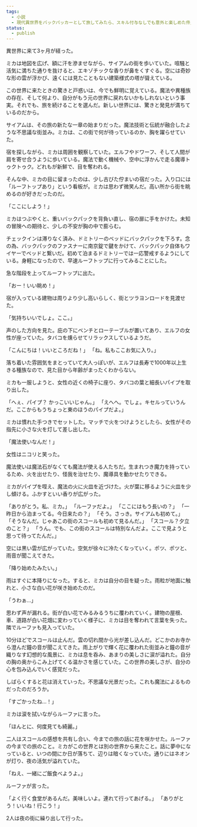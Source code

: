 ```yaml
---
tags:
  - 小説
  - 現代異世界をバックパッカーとして旅してみたら、スキル付与なしでも意外と楽しめた件/各話
status:
  - publish
---
```

異世界に来て3ヶ月が経った。

ミカは地図を広げ、額に汗を滲ませながら、サイアムの街を歩いていた。喧騒と活気に満ちた通りを抜けると、エキゾチックな香りが鼻をくすぐる。空には奇妙な形の雲が浮かび、遠くには見たこともない建築様式の塔が聳えている。

この世界に来たときの驚きと戸惑いは、今でも鮮明に覚えている。魔法や異種族の存在、そして何より、自分がもう元の世界に戻れないかもしれないという事実。それでも、旅を続けることを選んだ。新しい世界には、驚きと発見が満ちているのだから。

サイアムは、その旅の新たな一章の始まりだった。魔法技術と伝統が融合したような不思議な街並み。ミカは、この街で何が待っているのか、胸を躍らせていた。

宿を探しながら、ミカは周囲を観察していた。エルフやドワーフ、そして人間が肩を寄せ合うように歩いている。魔法で動く機械や、空中に浮かんで走る魔導トゥクトゥク。どれもが新鮮で、目を奪われる。

そんな中、ミカの目に留まったのは、少し古びた佇まいの宿だった。入り口には「ルーフトップあり」という看板が。ミカは思わず微笑んだ。高い所から街を眺めるのが好きだったのだ。

「ここにしよう！」

ミカはつぶやくと、重いバックパックを背負い直し、宿の扉に手をかけた。未知の冒険への期待と、少しの不安が胸の中で膨らむ。

チェックインは滞りなく済み、ドミトリーのベッドにバックパックを下ろす。念の為、バックパックのファスナーに南京錠で鍵をかけて、バックパック自体もワイヤーでベッドと繋いだ。初めて泊まるドミトリーでは一応警戒するようにしている。身軽になったので、早速ルーフトップに行ってみることにした。

急な階段を上ってルーフトップに出た。

「おー！いい眺め！」

宿が入っている建物は周りより少し高いらしく、街とツラヨンロードを見渡せた。

「気持ちいいでしょ。ここ。」

声のした方向を見た。庇の下にベンチとローテーブルが置いてあり、エルフの女性が座っていた。タバコを燻らせてリラックスしているようだ。

「こんにちは！いいところだね！」
「ね。私もここお気に入り。」

落ち着いた雰囲気をまとっていて大人っぽいが、エルフは長寿で1000年以上生きる種族なので、見た目から年齢がまったくわからない。

ミカも一服しようと、女性の近くの椅子に座り、タバコの葉と細長いパイプを取り出した。

「へぇ、パイプ？ かっこいいじゃん。」
「えへへ。でしょ。キセルっていうんだ。ここからもうちょっと東のほうのパイプだよ。」

ミカは慣れた手つきでセットした。マッチで火をつけようとしたら、女性がその指先に小さな火を灯して差し出した。

「魔法使いなんだ！」

女性はニコリと笑った。

魔法使いは魔法石がなくても魔法が使える人たちだ。生まれつき魔力を持っているため、火を出せたり、怪我を治せたり、魔導具を動かせたりできる。

ミカがパイプを咥え、魔法の火に火皿を近づけた。火が葉に移るように火皿を少し傾ける。ふかすといい香りが広がった。

「ありがとう。私、ミカ。」
「ルーファだよ。」
「ここにはもう長いの？」
「一昨日から泊まってる。今日来たの？」
「そう。さっき。サイアムも初めて。」
「そうなんだ。じゃあこの街のスコールも初めて見るんだ。」
「スコール？夕立のこと？」
「うん。でも、この街のスコールは特別なんだよ。ここで見ようと思って待ってたんだ。」

空には黒い雲が広がっていた。空気が徐々に冷たくなっていく。ポツ、ポツと、雨音が聞こえてきた。

「降り始めたみたい。」

雨はすぐに本降りになった。すると、ミカは自分の目を疑った。雨粒が地面に触れと、小さな白い花が咲き始めたのだ。

「うわぁ...」

思わず声が漏れる。街が白い花でみるみるうちに覆われていく。建物の屋根、車、道路が白い花畑に変わっていく様子に、ミカは目を奪われて言葉を失った。隣でルーファも見入っていた。

10分ほどでスコールは止んだ。雲の切れ間から光が差し込んだ。どこかのお寺から澄んだ鐘の音が聞こえてきた。雨上がりで輝く花に覆われた街並みと鐘の音が織りなす幻想的な風景に、ミカは息を呑み、あまりの美しさに涙が溢れた。自分の胸の奥からこみ上げてくる温かさを感じていた。この世界の美しさが、自分の心を包み込んでいく感覚だった。

しばらくすると花は消えていった。不思議な光景だった。これも魔法によるものだったのだろうか。

「すごかったね…！」

ミカは涙を拭いながらルーファに言った。

「ほんとに、何度見ても綺麗。」

二人はスコールの感想を共有し合い、今までの旅の話に花を咲かせた。ルーファの今までの旅のこと。ミカがこの世界とは別の世界から来たこと。話に夢中になっていると、いつの間にか日が落ちて、辺りは暗くなっていた。通りにはネオンが灯り、夜の活気が溢れていた。

「ねえ、一緒にご飯食べようよ。」

ルーファが言った。

「よく行く食堂があるんだ。美味しいよ。連れて行ってあげる。」
「ありがとう！いいね！行こう！」

2人は夜の街に繰り出して行った。
